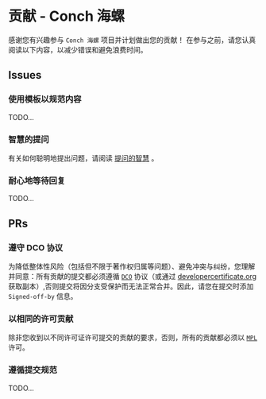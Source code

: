 # 贡献 - Conch 海螺

感谢您有兴趣参与 `Conch 海螺` 项目并计划做出您的贡献！
在参与之前，请您认真阅读以下内容，以减少错误和避免浪费时间。

## Issues

### 使用模板以规范内容

TODO...

### 智慧的提问

有关如何聪明地提出问题，请阅读 [提问的智慧](https://github.com/ryanhanwu/How-To-Ask-Questions-The-Smart-Way/blob/main/README-zh_CN.md) 。

### 耐心地等待回复

TODO...

## PRs

### 遵守 DCO 协议

为降低整体性风险（包括但不限于著作权归属等问题）、避免冲突与纠纷，您理解并同意：所有贡献的提交都必须遵循 [`DCO`](/DEVELOPERCERTIFICATE.md) 协议（或通过 [developercertificate.org](https://developercertificate.org/) 获取副本）,否则提交将因分支受保护而无法正常合并。因此，请您在提交时添加 `Signed-off-by` 信息。

### 以相同的许可贡献

除非您收到以不同许可证许可提交的贡献的要求，否则，所有的贡献都必须以 [`MPL`](/LICENSE) 许可。

### 遵循提交规范

TODO...

<!--`Conch 海螺` 使用 [qianjucommits](https://github.com/qianjunakasumi/qianjucommits)-->